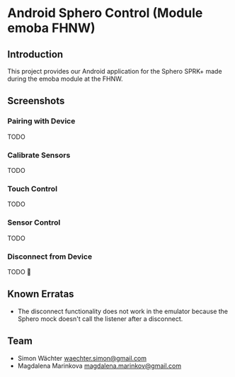 # Android Sphero Control (Module emoba FHNW)

## Introduction

This project provides our Android application for the Sphero SPRK+ made during the emoba module at the FHNW.

## Screenshots

### Pairing with Device

TODO

### Calibrate Sensors

TODO

### Touch Control

TODO

### Sensor Control

TODO

### Disconnect from Device

TODO

## Known Erratas

* The disconnect functionality does not work in the emulator because the Sphero mock doesn't call the listener after a disconnect.

## Team

* Simon Wächter <waechter.simon@gmail.com>
* Magdalena Marinkova <magdalena.marinkov@gmail.com>
